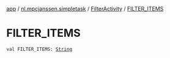 [app](../../index.md) / [nl.mpcjanssen.simpletask](../index.md) / [FilterActivity](index.md) / [FILTER_ITEMS](.)

# FILTER_ITEMS

`val FILTER_ITEMS: `[`String`](https://kotlinlang.org/api/latest/jvm/stdlib/kotlin/-string/index.html)